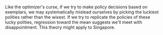 Like the optimizer's curse, if we try to make policy decisions based on exemplars, we may systematically mislead ourselves by picking the luckiest polities rather than the wisest. If we try to replicate the policies of these lucky polities, regression toward the mean suggests we'll meet with disappointment. This theory might apply to Singapore.
